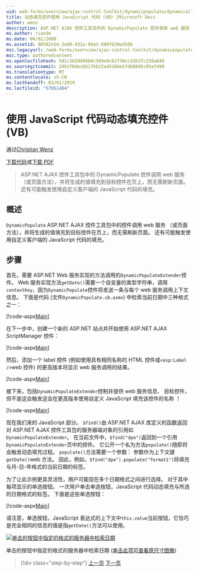 ```yaml
---
uid: web-forms/overview/ajax-control-toolkit/dynamicpopulate/dynamically-populating-a-control-using-javascript-code-vb
title: 动态填充控件使用 JavaScript 代码 (VB) |Microsoft Docs
author: wenz
description: ASP.NET AJAX 控件工具包中的 DynamicPopulate 控件调用 web 服务 （或页面方法），并将生成的值填充到 t 上的目标控件...
ms.author: riande
ms.date: 06/02/2008
ms.assetid: 90582e54-3e90-432a-9da5-689fb39ed56b
msc.legacyurl: /web-forms/overview/ajax-control-toolkit/dynamicpopulate/dynamically-populating-a-control-using-javascript-code-vb
msc.type: authoredcontent
ms.openlocfilehash: 5d1c3b59896b8c509e9c62738ccd1b37c250a840
ms.sourcegitcommit: 24b1f6decbb17bb22a45166e5fdb0845c65af498
ms.translationtype: MT
ms.contentlocale: zh-CN
ms.lasthandoff: 03/01/2019
ms.locfileid: "57051404"
---
```

<a name="dynamically-populating-a-control-using-javascript-code-vb"></a>使用 JavaScript 代码动态填充控件 (VB)
====================
通过[Christian Wenz](https://github.com/wenz)

[下载代码](http://download.microsoft.com/download/d/8/f/d8f2f6f9-1b7c-46ad-9252-e1fc81bdea3e/dynamicpopulate1.vb.zip)或[下载 PDF](http://download.microsoft.com/download/b/6/a/b6ae89ee-df69-4c87-9bfb-ad1eb2b23373/dynamicpopulate1VB.pdf)

> ASP.NET AJAX 控件工具包中的 DynamicPopulate 控件调用 web 服务 （或页面方法），并将生成的值填充到目标控件在页上，而无需刷新页面。 还有可能触发使用自定义客户端的 JavaScript 代码的填充。


## <a name="overview"></a>概述

`DynamicPopulate` ASP.NET AJAX 控件工具包中的控件调用 web 服务 （或页面方法），并将生成的值填充到目标控件在页上，而无需刷新页面。 还有可能触发使用自定义客户端的 JavaScript 代码的填充。

## <a name="steps"></a>步骤

首先，需要 ASP.NET Web 服务实现的方法调用的`DynamicPopulateExtender`控件。 Web 服务实现方法`getDate()`需要一个自变量的类型字符串，调用`contextKey`，因为`DynamicPopulate`控件将发送一条与每个 web 服务调用上下文信息。 下面是代码 (文件`DynamicPopulate.vb.asmx`) 中检索当前日期中三种格式之一：

[!code-aspx[Main](dynamically-populating-a-control-using-javascript-code-vb/samples/sample1.aspx)]

在下一步中，创建一个新的 ASP.NET 站点并开始使用 ASP.NET AJAX ScriptManager 控件：

[!code-aspx[Main](dynamically-populating-a-control-using-javascript-code-vb/samples/sample2.aspx)]

然后，添加一个 label 控件 (例如使用具有相同名称的 HTML 控件或`<asp:Label />`web 控件) 的更高版本将显示 web 服务调用的结果。

[!code-aspx[Main](dynamically-populating-a-control-using-javascript-code-vb/samples/sample3.aspx)]

接下来，包括`DynamicPopulateExtender`控制并提供 web 服务信息、 目标控件，但不是这会触发这会在更高版本使用自定义 JavaScript 填充该控件的名称 ！

[!code-aspx[Main](dynamically-populating-a-control-using-javascript-code-vb/samples/sample4.aspx)]

现在我们来的 JavaScript 部分。 `$find()`由 ASP.NET AJAX 库定义的函数返回对 ASP.NET AJAX 控件工具包的服务器端对象的引用如`DynamicPopulateExtender`。 在当前文件中，`$find("dpe")`返回到一个引用`DynamicPopulateExtender`页中的控件。 它公开一个名为方法`populate()`随即将会触发动态填充过程。 `populate()`方法需要一个参数： 参数作为上下文键`getDate()`web 方法。 因此，例如，`$find("dpe").populate("format1")`将填充与月-日-年格式的当前日期的标签。

为了让此示例更具灵活性，用户可能现在多个日期格式之间进行选择。 对于其中每项显示的单选按钮。 一次用户单击单选按钮，JavaScript 代码动态填充与所选的日期格式的标签。 下面是这些单选按钮：

[!code-aspx[Main](dynamically-populating-a-control-using-javascript-code-vb/samples/sample5.aspx)]

请注意，单选按钮，JavaScript 表达式的上下文中`this.value`当前按钮，它恰巧是完全相同的信息的值是指`getDate()`方法可以使用。


[![单击的按钮中指定的格式的服务器中检索日期](dynamically-populating-a-control-using-javascript-code-vb/_static/image2.png)](dynamically-populating-a-control-using-javascript-code-vb/_static/image1.png)

单击的按钮中指定的格式的服务器中检索日期 ([单击此项可查看原尺寸图像](dynamically-populating-a-control-using-javascript-code-vb/_static/image3.png))

> [!div class="step-by-step"]
> [上一页](dynamically-populating-a-control-vb.md)
> [下一页](using-dynamicpopulate-with-a-user-control-and-javascript-vb.md)
